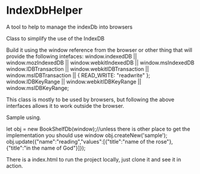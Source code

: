 # IndexDbHelper
A tool to help to manage the indexDb into browsers

Class to simplify the use of the IndexDB

Build it using the window reference from the browser or other thing that will provide the following intefaces:
    window.indexedDB || window.mozIndexedDB || window.webkitIndexedDB || window.msIndexedDB
    window.IDBTransaction || window.webkitIDBTransaction || window.msIDBTransaction || { READ_WRITE: "readwrite" };
    window.IDBKeyRange || window.webkitIDBKeyRange || window.msIDBKeyRange;

This class is mostly to be used by browsers, but following the above interfaces allows it to work outside the browser.


Sample using.

let obj = new BookShelfDb(window);//unless there is other place to get the implementation you should use window
obj.createNew('sample');
obj.update({"name":"reading","values":[{"title":"name of the rose"},{"title":"in the name of God"}]});



There is a index.html to run the project locally, just clone it and see it in action.
